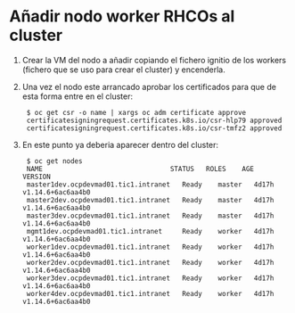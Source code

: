 # Añadir nodo worker RHCOs al cluster

1. Crear la VM del nodo a añadir copiando el fichero ignitio de los workers (fichero que se uso para crear el cluster) y encenderla.

2. Una vez el nodo este arrancado aprobar los certificados para que de esta forma entre en el cluster:

        $ oc get csr -o name | xargs oc adm certificate approve
        certificatesigningrequest.certificates.k8s.io/csr-hlp79 approved
        certificatesigningrequest.certificates.k8s.io/csr-tmfz2 approved

3. En este punto ya deberia aparecer dentro del cluster:

        $ oc get nodes
        NAME                                STATUS   ROLES    AGE     VERSION
        master1dev.ocpdevmad01.tic1.intranet   Ready    master   4d17h   v1.14.6+6ac6aa4b0
        master2dev.ocpdevmad01.tic1.intranet   Ready    master   4d17h   v1.14.6+6ac6aa4b0
        master3dev.ocpdevmad01.tic1.intranet   Ready    master   4d17h   v1.14.6+6ac6aa4b0
        mgmt1dev.ocpdevmad01.tic1.intranet     Ready    worker   4d17h   v1.14.6+6ac6aa4b0
        worker1dev.ocpdevmad01.tic1.intranet   Ready    worker   4d17h   v1.14.6+6ac6aa4b0
        worker2dev.ocpdevmad01.tic1.intranet   Ready    worker   4d17h   v1.14.6+6ac6aa4b0
        worker3dev.ocpdevmad01.tic1.intranet   Ready    worker   4d17h   v1.14.6+6ac6aa4b0
        worker4dev.ocpdevmad01.tic1.intranet   Ready    worker   4d17h   v1.14.6+6ac6aa4b0